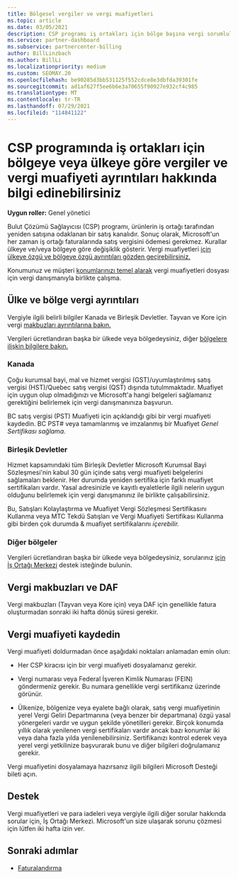 ```yaml
---
title: Bölgesel vergiler ve vergi muafiyetleri
ms.topic: article
ms.date: 03/05/2021
description: CSP programı iş ortakları için bölge başına vergi sorumlulukları, CSP satışları için vergi muafiyetleri gönderme ve vergi soruları için destek elde etmeyi öğrenin.
ms.service: partner-dashboard
ms.subservice: partnercenter-billing
author: BillLinzbach
ms.author: BillLi
ms.localizationpriority: medium
ms.custom: SEOMAY.20
ms.openlocfilehash: be90285d3bb531125f552cdce8e3dbfda39301fe
ms.sourcegitcommit: ad1af627f5ee6b6e3a70655f90927e932cf4c985
ms.translationtype: MT
ms.contentlocale: tr-TR
ms.lasthandoff: 07/29/2021
ms.locfileid: "114841122"
---
```

# <a name="read-about-taxes-and-tax-exemption-details-by-region-or-country-for-partners-in-the-csp-program"></a>CSP programında iş ortakları için bölgeye veya ülkeye göre vergiler ve vergi muafiyeti ayrıntıları hakkında bilgi edinebilirsiniz

**Uygun roller:** Genel yönetici

Bulut Çözümü Sağlayıcısı (CSP) programı, ürünlerin iş ortağı tarafından yeniden satışına odaklanan bir satış kanalıdır. Sonuç olarak, Microsoft'un her zaman iş ortağı faturalarında satış vergisini ödemesi gerekmez. Kurallar ülkeye ve/veya bölgeye göre değişiklik gösterir. Vergi muafiyetleri [için ülkeye özgü ve bölgeye özgü ayrıntıları gözden geçirebilirsiniz.](#country-and-region-tax-details)

Konumunuz ve müşteri [konumlarınızı temel alarak](#file-a-tax-exemption) vergi muafiyetleri dosyası için vergi danışmanıyla birlikte çalışma.

## <a name="country-and-region-tax-details"></a>Ülke ve bölge vergi ayrıntıları

Vergiyle ilgili belirli bilgiler Kanada ve Birleşik Devletler. Tayvan ve Kore için vergi [makbuzları ayrıntılarına bakın.](#tax-receipts-and-daf)

Vergileri ücretlandıran başka bir ülkede veya bölgedeysiniz, diğer [bölgelere ilişkin bilgilere bakın.](#other-regions)


### <a name="canada"></a>Kanada

Çoğu kurumsal bayi, mal ve hizmet vergisi (GST)/uyumlaştırılmış satış vergisi (HST)/Quebec satış vergisi (QST) dışında tutulmmaktadır. Muafiyet için uygun olup olmadığınızı ve Microsoft'a hangi belgeleri sağlamanız gerektiğini belirlemek için vergi danışmanınıza başvurun.

BC satış vergisi (PST) Muafiyeti için açıklandığı gibi bir vergi muafiyeti kaydedin. BC PST# veya tamamlanmış ve imzalanmış bir Muafiyet *Genel Sertifikası sağlama.*

### <a name="united-states"></a>Birleşik Devletler

Hizmet kapsamındaki tüm Birleşik Devletler Microsoft Kurumsal Bayi Sözleşmesi'nin kabul 30 gün içinde satış vergi muafiyeti belgelerini sağlamaları beklenir. Her durumda yeniden sertifika için farklı muafiyet sertifikaları vardır. Yasal adresinizle ve kayıtlı eyaletlerle ilgili nelerin uygun olduğunu belirlemek için vergi danışmanınız ile birlikte çalışabilirsiniz.

Bu, Satışları Kolaylaştırma ve Muafiyet Vergi Sözleşmesi Sertifikasını Kullanma  veya MTC Tekdü Satışları ve Vergi Muafiyeti Sertifikası Kullanma gibi birden çok durumda & muafiyet sertifikalarını *içerebilir.* 

### <a name="other-regions"></a>Diğer bölgeler

Vergileri ücretlandıran başka bir ülkede veya bölgedeysiniz, sorularınız [için İş Ortağı Merkezi](#support) destek isteğinde bulunin.

## <a name="tax-receipts-and-daf"></a>Vergi makbuzları ve DAF

Vergi makbuzları (Tayvan veya Kore için) veya DAF için genellikle fatura oluşturmadan sonraki iki hafta dönüş süresi gerekir.

## <a name="file-a-tax-exemption"></a>Vergi muafiyeti kaydedin

Vergi muafiyeti doldurmadan önce aşağıdaki noktaları anlamadan emin olun:

- Her CSP kiracısı için bir vergi muafiyeti dosyalamanız gerekir.

- Vergi numarası veya Federal İşveren Kimlik Numarası (FEIN) göndermeniz gerekir. Bu numara genellikle vergi sertifikanız üzerinde görünür.

- Ülkenize, bölgenize veya eyalete bağlı olarak, satış vergi muafiyetinin yerel Vergi Geliri Departmanına (veya benzer bir departmana) özgü yasal yönergeleri vardır ve uygun şekilde yönetilleri gerekir. Birçok konumda yıllık olarak yenilenen vergi sertifikaları vardır ancak bazı konumlar iki veya daha fazla yılda yenilenebilirsiniz. Sertifikanızı kontrol ederek veya yerel vergi yetkilinize başvurarak bunu ve diğer bilgileri doğrulamanız gerekir.

Vergi muafiyetini dosyalamaya hazırsanız ilgili bilgileri [](https://partner.microsoft.com/dashboard/support/csp/servicerequests/create?stage=2&topicid=92930319-ced6-c18b-d7a6-d62b22d60aa5) Microsoft Desteği bileti açın.

## <a name="support"></a>Destek

Vergi muafiyetleri ve para iadeleri veya vergiyle ilgili diğer sorular hakkında sorular için, İş Ortağı Merkezi. Microsoft'un size ulaşarak sorunu çözmesi için lütfen iki hafta izin ver.

## <a name="next-steps"></a>Sonraki adımlar

- [Faturalandırma](billing.md)
